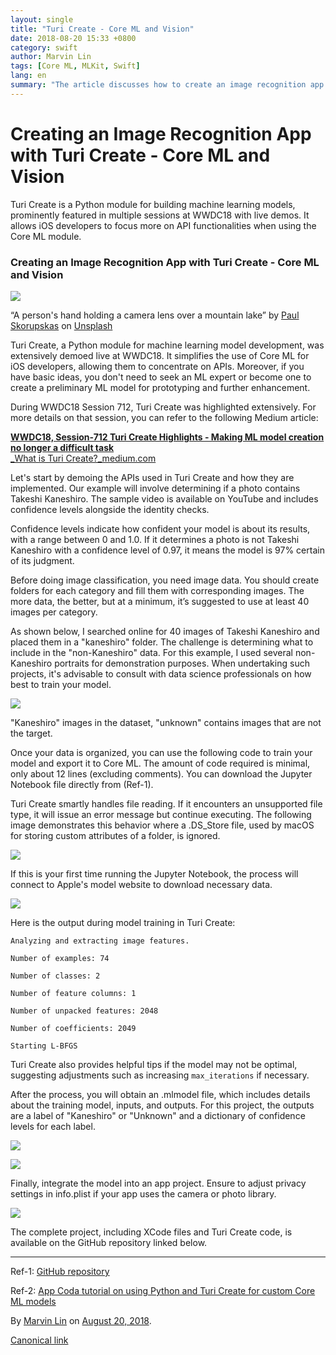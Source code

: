 ```yaml
---
layout: single
title: "Turi Create - Core ML and Vision"
date: 2018-08-20 15:33 +0800
category: swift
author: Marvin Lin
tags: [Core ML, MLKit, Swift]
lang: en
summary: "The article discusses how to create an image recognition app using Turi Create, a Python module for developing machine learning models. Presented during WWDC18, Turi Create facilitates the creation of Core ML models, allowing iOS developers to focus more on API functionalities. The process involves preparing and categorizing image data into specific folders, training the model with this data, and ultimately producing a Core ML model file that can be integrated into iOS applications.The demonstration included in the article explains how to train a model to recognize images of Takeshi Kaneshiro, a famous actor. It covers setting up the dataset, training the model with Turi Create, and adjusting parameters like `max_iterations` to enhance model accuracy. The model’s performance is evaluated by its ability to accurately identify and classify new images based on the training it received. The article also touches on the need for sufficient and relevant training data to improve the accuracy and reliability of the machine learning model."
---
```


Creating an Image Recognition App with Turi Create - Core ML and Vision
=======================================================================

Turi Create is a Python module for building machine learning models, prominently featured in multiple sessions at WWDC18 with live demos. It allows iOS developers to focus more on API functionalities when using the Core ML module.

### Creating an Image Recognition App with Turi Create - Core ML and Vision

![](https://cdn-images-1.medium.com/max/800/0*azSEH7drAK07vjkT)

“A person's hand holding a camera lens over a mountain lake” by [Paul Skorupskas](https://unsplash.com/@pawelskor?utm_source=medium&utm_medium=referral) on [Unsplash](https://unsplash.com?utm_source=medium&utm_medium=referral)

Turi Create, a Python module for machine learning model development, was extensively demoed live at WWDC18. It simplifies the use of Core ML for iOS developers, allowing them to concentrate on APIs. Moreover, if you have basic ideas, you don't need to seek an ML expert or become one to create a preliminary ML model for prototyping and further enhancement.

During WWDC18 Session 712, Turi Create was highlighted extensively. For more details on that session, you can refer to the following Medium article:

[**WWDC18, Session-712 Turi Create Highlights - Making ML model creation no longer a difficult task**  
_What is Turi Create?_medium.com](https://medium.com/@atimis19/overview-of-wwdc18-session-712-turi-create-build-an-app-with-core-ml-is-not-that-difficult-a46cb9420b34 "https://medium.com/@atimis19/overview-of-wwdc18-session-712-turi-create-build-an-app-with-core-ml-is-not-that-difficult-a46cb9420b34")

Let's start by demoing the APIs used in Turi Create and how they are implemented. Our example will involve determining if a photo contains Takeshi Kaneshiro. The sample video is available on YouTube and includes confidence levels alongside the identity checks.

Confidence levels indicate how confident your model is about its results, with a range between 0 and 1.0. If it determines a photo is not Takeshi Kaneshiro with a confidence level of 0.97, it means the model is 97% certain of its judgment.

Before doing image classification, you need image data. You should create folders for each category and fill them with corresponding images. The more data, the better, but at a minimum, it’s suggested to use at least 40 images per category.

As shown below, I searched online for 40 images of Takeshi Kaneshiro and placed them in a "kaneshiro" folder. The challenge is determining what to include in the "non-Kaneshiro" data. For this example, I used several non-Kaneshiro portraits for demonstration purposes. When undertaking such projects, it's advisable to consult with data science professionals on how best to train your model.

![](https://cdn-images-1.medium.com/max/800/1*VMSfkj3qJ7fyl2Eo4bGSLw.png)

"Kaneshiro" images in the dataset, "unknown" contains images that are not the target.

Once your data is organized, you can use the following code to train your model and export it to Core ML. The amount of code required is minimal, only about 12 lines (excluding comments). You can download the Jupyter Notebook file directly from (Ref-1).

Turi Create smartly handles file reading. If it encounters an unsupported file type, it will issue an error message but continue executing. The following image demonstrates this behavior where a .DS_Store file, used by macOS for storing custom attributes of a folder, is ignored.

![](https://cdn-images-1.medium.com/max/800/1*t0JaxQccx312PWr5GRGLHQ.png)

If this is your first time running the Jupyter Notebook, the process will connect to Apple's model website to download necessary data.

![](https://cdn-images-1.medium.com/max/800/1*6t9nmsXsDbavxS3lYYbpnQ.png)

Here is the output during model training in Turi Create:

```
Analyzing and extracting image features.

Number of examples: 74

Number of classes: 2

Number of feature columns: 1

Number of unpacked features: 2048

Number of coefficients: 2049

Starting L-BFGS
```

Turi Create also provides helpful tips if the model may not be optimal, suggesting adjustments such as increasing `max_iterations` if necessary.

After the process, you will obtain an .mlmodel file, which includes details about the training model, inputs, and outputs. For this project, the outputs are a label of "Kaneshiro" or "Unknown" and a dictionary of confidence levels for each label.

![](https://cdn-images-1.medium.com/max/800/1*v4W8f-kJWTirPfbDiKU77g.png)

![](https://cdn-images-1.medium.com/max/800/1*np33KUxG7F-Q6MA50KxbVQ.png)

Finally, integrate the model into an app project. Ensure to adjust privacy settings in info.plist if your app uses the camera or photo library.

![](https://cdn-images-1.medium.com/max/800/1*XtZzzm2T_CwVxDkaw1iq9Q.png)

The complete project, including XCode files and Turi Create code, is available on the GitHub repository linked below.

* * *

Ref-1: [GitHub repository](https://github.com/MoonAndEye/TuriCreateDemo "https://github.com/MoonAndEye/TuriCreateDemo")

Ref-2: [App Coda tutorial on using Python and Turi Create for custom Core ML models](https://www.appcoda.com/core-ml-model-with-python/ "https://www.appcoda.com/core-ml-model-with-python/")

By [Marvin Lin](https://medium.com/@atimis19) on [August 20, 2018](https://medium.com/p/b3071ffde3af).

[Canonical link](https://medium.com/@atimis19/using-turi-create-build-an-image-classification-app-core-ml-b3071ffde3af)
